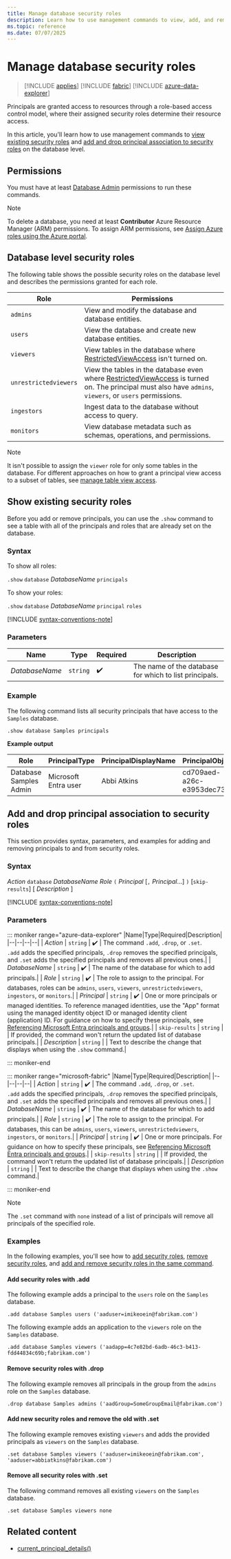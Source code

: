 ```yaml
---
title: Manage database security roles
description: Learn how to use management commands to view, add, and remove security roles on a database level.
ms.topic: reference
ms.date: 07/07/2025
---
```


# Manage database security roles

> [!INCLUDE [applies](../includes/applies-to-version/applies.md)] [!INCLUDE [fabric](../includes/applies-to-version/fabric.md)] [!INCLUDE [azure-data-explorer](../includes/applies-to-version/azure-data-explorer.md)]

Principals are granted access to resources through a role-based access control model, where their assigned security roles determine their resource access.

In this article, you'll learn how to use management commands to [view existing security roles](#show-existing-security-roles) and [add and drop principal association to security roles](#add-and-drop-principal-association-to-security-roles) on the database level.

## Permissions

You must have at least [Database Admin](../access-control/role-based-access-control.md) permissions to run these commands.

> [!NOTE]
> To delete a database, you need at least **Contributor** Azure Resource Manager (ARM) permissions. To assign ARM permissions, see [Assign Azure roles using the Azure portal](/azure/role-based-access-control/role-assignments-portal).

## Database level security roles

The following table shows the possible security roles on the database level and describes the permissions granted for each role.

|Role|Permissions|
|--|--|
|`admins` | View and modify the database and database entities.|
|`users` | View the database and create new database entities.|
|`viewers` | View tables in the database where [RestrictedViewAccess](restricted-view-access-policy.md) isn't turned on.|
|`unrestrictedviewers`| View the tables in the database even where [RestrictedViewAccess](restricted-view-access-policy.md) is turned on. The principal must also have `admins`, `viewers`, or `users` permissions. |
|`ingestors` | Ingest data to the database without access to query. |
|`monitors` | View database metadata such as schemas, operations, and permissions.|

> [!NOTE]
> It isn't possible to assign the `viewer` role for only some tables in the database. For different approaches on how to grant a principal view access to a subset of tables, see [manage table view access](manage-table-view-access.md).

## Show existing security roles

Before you add or remove principals, you can use the `.show` command to see a table with all of the principals and roles that are already set on the database.

### Syntax

To show all roles:

`.show` `database` *DatabaseName* `principals`

To show your roles:

`.show` `database` *DatabaseName* `principal` `roles`

[!INCLUDE [syntax-conventions-note](../includes/syntax-conventions-note.md)]

### Parameters

|Name|Type|Required|Description|
|--|--|--|--|
| *DatabaseName* | `string` |  :heavy_check_mark: | The name of the database for which to list principals.|

### Example

The following command lists all security principals that have access to the `Samples` database.

```kusto
.show database Samples principals
```

**Example output**

|Role |PrincipalType |PrincipalDisplayName |PrincipalObjectId |PrincipalFQN|
|---|---|---|---|---|
|Database Samples Admin |Microsoft Entra user |Abbi Atkins |cd709aed-a26c-e3953dec735e |aaduser=abbiatkins@fabrikam.com|

## Add and drop principal association to security roles

This section provides syntax, parameters, and examples for adding and removing principals to and from security roles.

### Syntax

*Action* `database` *DatabaseName* *Role* `(` *Principal* [`,` *Principal*...] `)` [`skip-results`] [ *Description* ]

[!INCLUDE [syntax-conventions-note](../includes/syntax-conventions-note.md)]

### Parameters

::: moniker range="azure-data-explorer"
|Name|Type|Required|Description|
|--|--|--|--|
| *Action* | `string` |  :heavy_check_mark: | The command `.add`, `.drop`, or `.set`.</br>`.add` adds the specified principals, `.drop` removes the specified principals, and `.set` adds the specified principals and removes all previous ones.|
| *DatabaseName* | `string` |  :heavy_check_mark: | The name of the database for which to add principals.|
| *Role* | `string` |  :heavy_check_mark: | The role to assign to the principal. For databases, roles can be `admins`, `users`, `viewers`, `unrestrictedviewers`, `ingestors`, or `monitors`.|
| *Principal* | `string` |  :heavy_check_mark: | One or more principals or managed identities. To reference managed identities, use the "App" format using the managed identity object ID or managed identity client (application) ID. For guidance on how to specify these principals, see [Referencing Microsoft Entra principals and groups](reference-security-principals.md#referencing-microsoft-entra-principals-and-groups).|
| `skip-results` | `string` | | If provided, the command won't return the updated list of database principals.|
| *Description* | `string` | | Text to describe the change that displays when using the `.show` command.|

::: moniker-end

::: moniker range="microsoft-fabric"
|Name|Type|Required|Description|
|--|--|--|--|
| *Action* | `string` |  :heavy_check_mark: | The command `.add`, `.drop`, or `.set`.</br>`.add` adds the specified principals, `.drop` removes the specified principals, and `.set` adds the specified principals and removes all previous ones.|
| *DatabaseName* | `string` |  :heavy_check_mark: | The name of the database for which to add principals.|
| *Role* | `string` |  :heavy_check_mark: | The role to assign to the principal. For databases, this can be `admins`, `users`, `viewers`, `unrestrictedviewers`, `ingestors`, or `monitors`.|
| *Principal* | `string` |  :heavy_check_mark: | One or more principals. For guidance on how to specify these principals, see [Referencing Microsoft Entra principals and groups](reference-security-principals.md#referencing-microsoft-entra-principals-and-groups).|
| `skip-results` | `string` | | If provided, the command won't return the updated list of database principals.|
| *Description* | `string` | | Text to describe the change that displays when using the `.show` command.|

::: moniker-end

> [!NOTE]
> The `.set` command with `none` instead of a list of principals will remove all principals of the specified role.

### Examples

In the following examples, you'll see how to [add security roles](#add-security-roles-with-add), [remove security roles](#remove-security-roles-with-drop), and [add and remove security roles in the same command](#add-new-security-roles-and-remove-the-old-with-set).

#### Add security roles with .add

The following example adds a principal to the `users` role on the `Samples` database.

```kusto
.add database Samples users ('aaduser=imikeoein@fabrikam.com')
```

The following example adds an application to the `viewers` role on the `Samples` database.

```kusto
.add database Samples viewers ('aadapp=4c7e82bd-6adb-46c3-b413-fdd44834c69b;fabrikam.com')
```

#### Remove security roles with .drop

The following example removes all principals in the group from the `admins` role on the `Samples` database.

```kusto
.drop database Samples admins ('aadGroup=SomeGroupEmail@fabrikam.com')
```

#### Add new security roles and remove the old with .set

The following example removes existing `viewers` and adds the provided principals as `viewers` on the `Samples` database.

```kusto
.set database Samples viewers ('aaduser=imikeoein@fabrikam.com', 'aaduser=abbiatkins@fabrikam.com')
```

#### Remove all security roles with .set

The following command removes all existing `viewers` on the `Samples` database.

```kusto
.set database Samples viewers none
```

## Related content

* [current_principal_details()](../query/current-principal-details-function.md)
